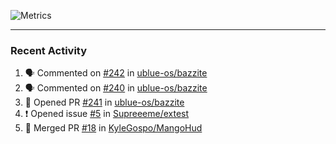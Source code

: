 ![Metrics](https://metrics.lecoq.io/KyleGospo?template=classic&base=header%2C%20activity%2C%20community%2C%20repositories%2C%20metadata&base.indepth=false&base.hireable=false&base.skip=false&config.timezone=America%2FLos_Angeles)

---
### Recent Activity
<!--START_SECTION:activity-->
1. 🗣 Commented on [#242](https://github.com/ublue-os/bazzite/issues/242#issuecomment-1701573693) in [ublue-os/bazzite](https://github.com/ublue-os/bazzite)
2. 🗣 Commented on [#240](https://github.com/ublue-os/bazzite/issues/240#issuecomment-1701545502) in [ublue-os/bazzite](https://github.com/ublue-os/bazzite)
3. 💪 Opened PR [#241](https://github.com/ublue-os/bazzite/pull/241) in [ublue-os/bazzite](https://github.com/ublue-os/bazzite)
4. ❗ Opened issue [#5](https://github.com/Supreeeme/extest/issues/5) in [Supreeeme/extest](https://github.com/Supreeeme/extest)
5. 🎉 Merged PR [#18](https://github.com/KyleGospo/MangoHud/pull/18) in [KyleGospo/MangoHud](https://github.com/KyleGospo/MangoHud)
<!--END_SECTION:activity-->
